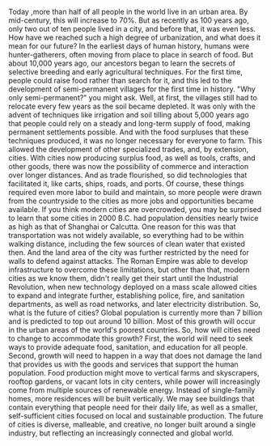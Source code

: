Today ,more than half of all people in the world live in an urban area. By mid-century, this will increase to 70%. But as recently as 100 years ago, only two out of ten people lived in a city, and before that, it was even less. How have we reached such a high degree of urbanization, and what does it mean for our future? In the earliest days of human history, humans were hunter-gatherers, often moving from place to place in search of food. But about 10,000 years ago, our ancestors began to learn the secrets of selective breeding and early agricultural techniques. For the first time, people could raise food rather than search for it, and this led to the development of semi-permanent villages for the first time in history. "Why only semi-permanent?" you might ask. Well, at first, the villages still had to relocate every few years as the soil became depleted. It was only with the advent of techniques like irrigation and soil tilling about 5,000 years ago that people could rely on a steady and long-term supply of food, making permanent settlements possible. And with the food surpluses that these techniques produced, it was no longer necessary for everyone to farm. This allowed the development of other specialized trades, and, by extension, cities. With cities now producing surplus food, as well as tools, crafts, and other goods, there was now the possibility of commerce and interaction over longer distances. And as trade flourished, so did technologies that facilitated it, like carts, ships, roads, and ports. Of course, these things required even more labor to build and maintain, so more people were drawn from the countryside to the cities as more jobs and opportunities became available. If you think modern cities are overcrowded, you may be surprised to learn that some cities in 2000 B.C. had population densities nearly twice as high as that of Shanghai or Calcutta. One reason for this was that transportation was not widely available, so everything had to be within walking distance, including the few sources of clean water that existed then. And the land area of the city was further restricted by the need for walls to defend against attacks. The Roman Empire was able to develop infrastructure to overcome these limitations, but other than that, modern cities as we know them, didn't really get their start until the Industrial Revolution, when new technology deployed on a mass scale allowed cities to expand and integrate further, establishing police, fire, and sanitation departments, as well as road networks, and later electricity distribution. So, what is the future of cities? Global population is currently more than 7 billion and is predicted to top out around 10 billion. Most of this growth will occur in the urban areas of the world's poorest countries. So, how will cities need to change to accommodate this growth? First, the world will need to seek ways to provide adequate food, sanitation, and education for all people. Second, growth will need to happen in a way that does not damage the land that provides us with the goods and services that support the human population. Food production might move to vertical farms and skyscrapers, rooftop gardens, or vacant lots in city centers, while power will increasingly come from multiple sources of renewable energy. Instead of single-family homes, more residences will be built vertically. We may see buildings that contain everything that people need for their daily life, as well as a smaller, self-sufficient cities focused on local and sustainable production. The future of cities is diverse, malleable, and creative, no longer built around a single industry, but reflecting an increasingly connected and global world. 